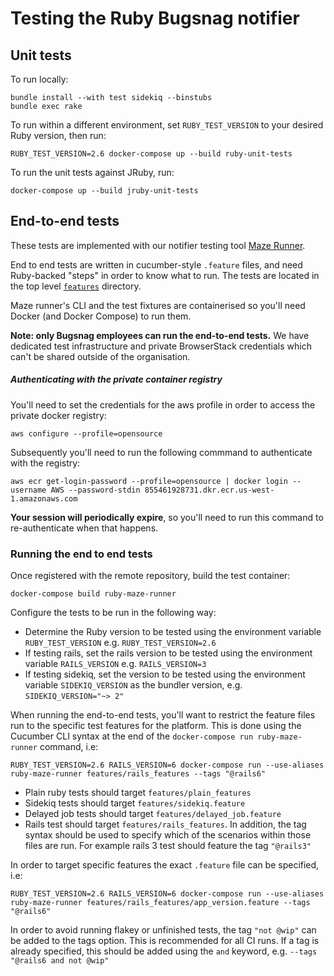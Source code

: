 # Testing the Ruby Bugsnag notifier

## Unit tests

To run locally:

```
bundle install --with test sidekiq --binstubs
bundle exec rake
```

To run within a different environment, set `RUBY_TEST_VERSION` to your desired Ruby version, then run:

```
RUBY_TEST_VERSION=2.6 docker-compose up --build ruby-unit-tests
```

To run the unit tests against JRuby, run:

```
docker-compose up --build jruby-unit-tests
```

## End-to-end tests

These tests are implemented with our notifier testing tool [Maze Runner](https://github.com/bugsnag/maze-runner).

End to end tests are written in cucumber-style `.feature` files, and need Ruby-backed "steps" in order to know what to run. The tests are located in the top level [`features`](/features/) directory.

Maze runner's CLI and the test fixtures are containerised so you'll need Docker (and Docker Compose) to run them.

__Note: only Bugsnag employees can run the end-to-end tests.__ We have dedicated test infrastructure and private BrowserStack credentials which can't be shared outside of the organisation.

##### Authenticating with the private container registry

You'll need to set the credentials for the aws profile in order to access the private docker registry:

```
aws configure --profile=opensource
```

Subsequently you'll need to run the following commmand to authenticate with the registry:

```
aws ecr get-login-password --profile=opensource | docker login --username AWS --password-stdin 855461928731.dkr.ecr.us-west-1.amazonaws.com
```

__Your session will periodically expire__, so you'll need to run this command to re-authenticate when that happens.

### Running the end to end tests

Once registered with the remote repository, build the test container:

```
docker-compose build ruby-maze-runner
```

Configure the tests to be run in the following way:

- Determine the Ruby version to be tested using the environment variable `RUBY_TEST_VERSION` e.g. `RUBY_TEST_VERSION=2.6`
- If testing rails, set the rails version to be tested using the environment variable `RAILS_VERSION` e.g. `RAILS_VERSION=3`
- If testing sidekiq, set the version to be tested using the environment variable `SIDEKIQ_VERSION` as the bundler version,  e.g. `SIDEKIQ_VERSION="~> 2"`

When running the end-to-end tests, you'll want to restrict the feature files run to the specific test features for the platform.  This is done using the Cucumber CLI syntax at the end of the `docker-compose run ruby-maze-runner` command, i.e:

```
RUBY_TEST_VERSION=2.6 RAILS_VERSION=6 docker-compose run --use-aliases ruby-maze-runner features/rails_features --tags "@rails6"
```

- Plain ruby tests should target `features/plain_features`
- Sidekiq tests should target `features/sidekiq.feature`
- Delayed job tests should target `features/delayed_job.feature`
- Rails test should target `features/rails_features`. In addition, the tag syntax should be used to specify which of the scenarios within those files are run.  For example rails 3 test should feature the tag `"@rails3"`

In order to target specific features the exact `.feature` file can be specified, i.e:

```
RUBY_TEST_VERSION=2.6 RAILS_VERSION=6 docker-compose run --use-aliases ruby-maze-runner features/rails_features/app_version.feature --tags "@rails6"
```

In order to avoid running flakey or unfinished tests, the tag `"not @wip"` can be added to the tags option. This is recommended for all CI runs. If a tag is already specified, this should be added using the `and` keyword, e.g. `--tags "@rails6 and not @wip"`
